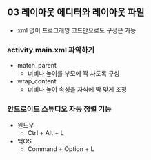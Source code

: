 ## 03 레이아웃 에디터와 레이아웃 파일

- xml 없이 프로그래밍 코드만으로도 구성은 가능

### activity.main.xml 파악하기

- match_parent
    - 너비나 높이를 부모에 꽉 차도록 구성
- wrap_content
    - 너비나 높이 속성을 자식에 딱 맞게 조정

### 안드로이드 스튜디오 자동 정렬 기능

- 윈도우
    - Ctrl + Alt + L
- 맥OS
    - Command + Option + L